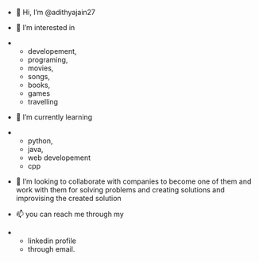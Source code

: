 - 👋 Hi, I’m @adithyajain27
- 👀 I’m interested in
- * developement,
  * programing,
  * movies,
  * songs,
  * books,
  * games
  * travelling
    
- 🌱 I’m currently learning
- * python,
  * java,
  * web developement
  * cpp
- 💞️ I’m looking to collaborate with companies to become one of them and work with them for solving problems and creating solutions and improvising the created solution
- 📫 you can reach me through my
- * linkedin profile
  * through email.

<!---
adithyajain27/adithyajain27 is a ✨ special ✨ repository because its `README.md` (this file) appears on your GitHub profile.
You can click the Preview link to take a look at your changes.
--->
